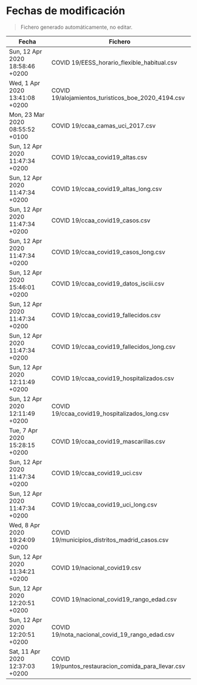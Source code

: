 # Fechas de modificación

> Fichero generado automáticamente, no editar.

| Fecha                           | Fichero                  |
|---------------------------------|--------------------------|
| Sun, 12 Apr 2020 18:58:46 +0200  | COVID 19/EESS_horario_flexible_habitual.csv |
| Wed, 1 Apr 2020 13:41:08 +0200  | COVID 19/alojamientos_turisticos_boe_2020_4194.csv |
| Mon, 23 Mar 2020 08:55:52 +0100  | COVID 19/ccaa_camas_uci_2017.csv |
| Sun, 12 Apr 2020 11:47:34 +0200  | COVID 19/ccaa_covid19_altas.csv |
| Sun, 12 Apr 2020 11:47:34 +0200  | COVID 19/ccaa_covid19_altas_long.csv |
| Sun, 12 Apr 2020 11:47:34 +0200  | COVID 19/ccaa_covid19_casos.csv |
| Sun, 12 Apr 2020 11:47:34 +0200  | COVID 19/ccaa_covid19_casos_long.csv |
| Sun, 12 Apr 2020 15:46:01 +0200  | COVID 19/ccaa_covid19_datos_isciii.csv |
| Sun, 12 Apr 2020 11:47:34 +0200  | COVID 19/ccaa_covid19_fallecidos.csv |
| Sun, 12 Apr 2020 11:47:34 +0200  | COVID 19/ccaa_covid19_fallecidos_long.csv |
| Sun, 12 Apr 2020 12:11:49 +0200  | COVID 19/ccaa_covid19_hospitalizados.csv |
| Sun, 12 Apr 2020 12:11:49 +0200  | COVID 19/ccaa_covid19_hospitalizados_long.csv |
| Tue, 7 Apr 2020 15:28:15 +0200  | COVID 19/ccaa_covid19_mascarillas.csv |
| Sun, 12 Apr 2020 11:47:34 +0200  | COVID 19/ccaa_covid19_uci.csv |
| Sun, 12 Apr 2020 11:47:34 +0200  | COVID 19/ccaa_covid19_uci_long.csv |
| Wed, 8 Apr 2020 19:24:09 +0200  | COVID 19/municipios_distritos_madrid_casos.csv |
| Sun, 12 Apr 2020 11:34:21 +0200  | COVID 19/nacional_covid19.csv |
| Sun, 12 Apr 2020 12:20:51 +0200  | COVID 19/nacional_covid19_rango_edad.csv |
| Sun, 12 Apr 2020 12:20:51 +0200  | COVID 19/nota_nacional_covid_19_rango_edad.csv |
| Sat, 11 Apr 2020 12:37:03 +0200  | COVID 19/puntos_restauracion_comida_para_llevar.csv |
